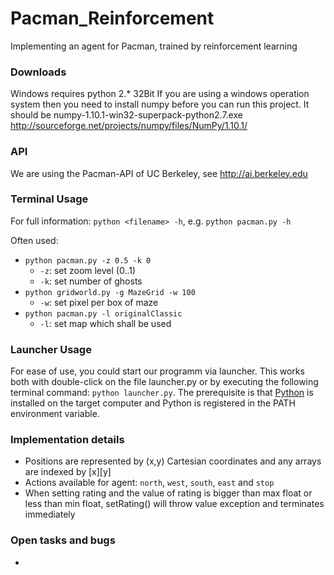 # Pacman_Reinforcement

Implementing an agent for Pacman, trained by reinforcement learning

### Downloads
Windows requires python 2.* 32Bit
If you are using a windows operation system then you need to install numpy before you can run this project.
It should be numpy-1.10.1-win32-superpack-python2.7.exe
http://sourceforge.net/projects/numpy/files/NumPy/1.10.1/

### API

We are using the Pacman-API of UC Berkeley, see http://ai.berkeley.edu

### Terminal Usage

For full information: `python <filename> -h`, e.g. `python pacman.py -h`

Often used:
* `python pacman.py -z 0.5 -k 0`
	* `-z`: set zoom level (0..1)
	* `-k`: set number of ghosts
* `python gridworld.py -g MazeGrid -w 100`
	* `-w`: set pixel per box of maze
* `python pacman.py -l originalClassic`
	* `-l`: set map which shall be used


### Launcher Usage

For ease of use, you could start our programm via launcher.
This works both with double-click on the file launcher.py or by executing the following terminal command: `python launcher.py`. The prerequisite is that [Python](https://www.python.org/downloads/) is installed on the target computer and Python is registered in the PATH environment variable.

### Implementation details

* Positions are represented by (x,y) Cartesian coordinates and any arrays are indexed by [x][y]
* Actions available for agent: `north`, `west`, `south`, `east` and `stop`
* When setting rating and the value of rating is bigger than max float or less than min float, setRating() will throw value exception and terminates immediately

### Open tasks and bugs

*
